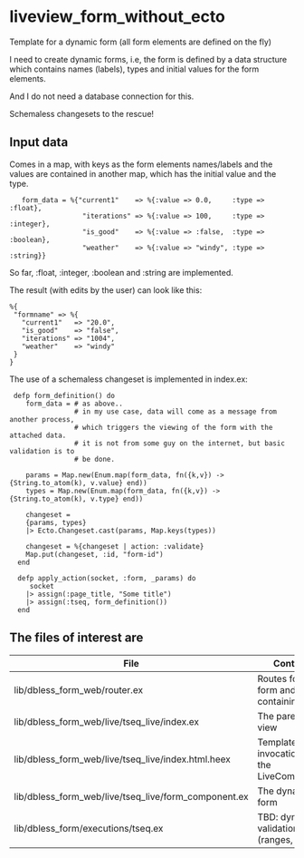 # liveview_form_without_ecto
Template for a dynamic form (all form elements are defined on the fly)

I need to create dynamic forms, i.e, the form is defined by a data structure
which contains names (labels), types and initial values for the form elements.

And I do not need a database connection for this.

Schemaless changesets to the rescue!


## Input data

Comes in a map, with keys as the form elements names/labels
and the values are contained in another map, which has the initial value and
the type.

```
   form_data = %{"current1"    => %{:value => 0.0,     :type => :float},
                  "iterations" => %{:value => 100,     :type => :integer},
                  "is_good"    => %{:value => :false,  :type => :boolean},
                  "weather"    => %{:value => "windy", :type => :string}}
 ```

So far, :float, :integer, :boolean and :string are implemented.

 The result (with edits by the user) can look like this:
 
 ```
 %{
  "formname" => %{
    "current1"   => "20.0",
    "is_good"    => "false",
    "iterations" => "1004",
    "weather"    => "windy"
  }
}
```

The use of a schemaless changeset is implemented in index.ex:

```
 defp form_definition() do
    form_data = # as above.. 
                # in my use case, data will come as a message from another process,
                # which triggers the viewing of the form with the attached data.
                # it is not from some guy on the internet, but basic validation is to
                # be done.
     
    params = Map.new(Enum.map(form_data, fn({k,v}) -> {String.to_atom(k), v.value} end))
    types = Map.new(Enum.map(form_data, fn({k,v}) -> {String.to_atom(k), v.type} end))
    
    changeset =
    {params, types}
    |> Ecto.Changeset.cast(params, Map.keys(types))
    
    changeset = %{changeset | action: :validate}
    Map.put(changeset, :id, "form-id")
  end
  
  defp apply_action(socket, :form, _params) do
     socket
    |> assign(:page_title, "Some title")
    |> assign(:tseq, form_definition())
  end
```

## The files of interest are

| File  | Content |
| ------------- | ------------- |
| lib/dbless_form_web/router.ex  | Routes for the form and the containing view  |
| lib/dbless_form_web/live/tseq_live/index.ex | The parent view |
| lib/dbless_form_web/live/tseq_live/index.html.heex | Template with invocation of the LiveComponent |
| lib/dbless_form_web/live/tseq_live/form_component.ex | The dynamic form |
| lib/dbless_form/executions/tseq.ex  | TBD: dynamic validations (ranges, etc.)  |
